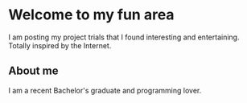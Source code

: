 # Welcome to my fun area

I am posting my project trials that I found interesting and entertaining. Totally inspired by the Internet. 

## About me

I am a recent Bachelor's graduate and programming lover.